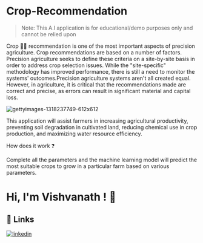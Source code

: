 # Crop-Recommendation

>Note: This A.I application is for educational/demo purposes only and cannot be relied upon

Crop 🌾🌾 recommendation is one of the most important aspects of precision agriculture. Crop recommendations are based on a number of factors.
Precision agriculture seeks to define these criteria on a site-by-site basis in order to address crop selection issues. While the "site-specific" methodology has improved performance, there is still a need to monitor the systems' outcomes.Precision agriculture systems aren't all created equal. 
However, in agriculture, it is critical that the recommendations made are correct and precise, as errors can result in significant material and capital loss.


![gettyimages-1318237749-612x612](https://user-images.githubusercontent.com/63738852/163574176-5bb45562-aa53-43a3-9c84-6eea5b795d9a.jpg)

This application will assist farmers in increasing agricultural productivity, preventing soil degradation in cultivated land, reducing chemical use in crop production, and maximizing water resource efficiency.


How does it work ❓

Complete all the parameters and the machine learning model will predict the most suitable crops to grow in a particular farm based on various parameters.



# Hi, I'm Vishvanath ! 👋


## 🔗 Links
[![linkedin](https://img.shields.io/badge/linkedin-0A66C2?style=for-the-badge&logo=linkedin&logoColor=white)](https://www.linkedin.com/in/vishvanath-metkari-586617197/)
